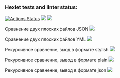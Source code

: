### Hexlet tests and linter status:
[![Actions Status](https://github.com/u-shev/python-project-50/workflows/hexlet-check/badge.svg)](https://github.com/u-shev/python-project-50/actions)
<a href="https://codeclimate.com/github/u-shev/python-project-50/maintainability"><img src="https://api.codeclimate.com/v1/badges/598b239214ffa18e63ca/maintainability" /></a>
<a href="https://codeclimate.com/github/u-shev/python-project-50/test_coverage"><img src="https://api.codeclimate.com/v1/badges/598b239214ffa18e63ca/test_coverage" /></a>

Сравнение двух плоских файлов JSON
<a href="https://asciinema.org/a/wE8kdKBAtSxgbW7VxHg93fOAA" target="_blank"><img src="https://asciinema.org/a/wE8kdKBAtSxgbW7VxHg93fOAA.svg" /></a>

Сравнение двух плоских файлов YML
<a href="https://asciinema.org/a/wE8kdKBAtSxgbW7VxHg93fOAA" target="_blank"><img src="https://asciinema.org/a/wE8kdKBAtSxgbW7VxHg93fOAA.svg" /></a>

Рекурсивное сравнение, выод в формате stylish
<a href="https://asciinema.org/a/TqEnctyIAiBVryj2VGr7E1Jxz" target="_blank"><img src="https://asciinema.org/a/TqEnctyIAiBVryj2VGr7E1Jxz.svg" /></a>

Рекурсивное сравнение, вывод в формате plain
<a href="https://asciinema.org/a/8eltE0BWnNoQc7Fmm8p7wN5a5" target="_blank"><img src="https://asciinema.org/a/8eltE0BWnNoQc7Fmm8p7wN5a5.svg" /></a>

Рекурсивное сравнение, вывод в формате json
<a href="https://asciinema.org/a/RIpaDkyo9qjeIhoyzaURQXMJE" target="_blank"><img src=".shttps://asciinema.org/a/RIpaDkyo9qjeIhoyzaURQXMJEvg" /></a>

